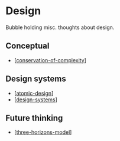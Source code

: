 # Design

Bubble holding misc. thoughts about design.

## Conceptual

- [[conservation-of-complexity]]

## Design systems

- [[atomic-design]]
- [[design-systems]]

## Future thinking

- [[three-horizons-model]]

[//begin]: # "Autogenerated link references for markdown compatibility"
[conservation-of-complexity]: conservation-of-complexity "The Law of Conservation of Complexity"
[atomic-design]: atomic-design "Atomic Design"
[design-systems]: design-systems "Design Systems"
[three-horizons-model]: three-horizons-model "Three Horizons Model"
[//end]: # "Autogenerated link references"